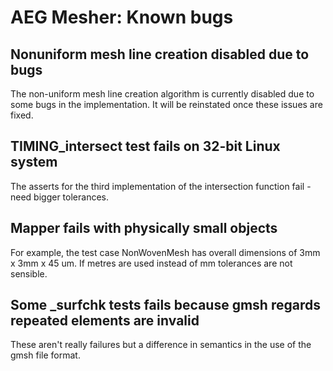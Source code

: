 
# AEG Mesher: Known bugs

## Nonuniform mesh line creation disabled due to bugs

The non-uniform mesh line creation algorithm is currently disabled due to 
some bugs in the implementation. It will be reinstated once these issues are fixed.

## TIMING_intersect test fails on 32-bit Linux system

The asserts for the third implementation of the intersection
function fail - need bigger tolerances.

## Mapper fails with physically small objects

For example, the test case NonWovenMesh has overall dimensions
of 3mm x 3mm x 45 um. If metres are used instead of mm tolerances
are not sensible.

## Some _surfchk tests fails because gmsh regards repeated elements are invalid

These aren't really failures but a difference in semantics in the 
use of the gmsh file format.
